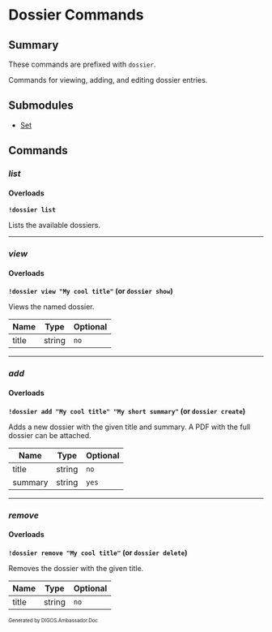 ﻿Dossier Commands
================
## Summary
These commands are prefixed with `dossier`. 

Commands for viewing, adding, and editing dossier entries.

## Submodules
* [Set](dossier_set.md)

## Commands
### *list*
#### Overloads
**`!dossier list`**

Lists the available dossiers.

---

### *view*
#### Overloads
**`!dossier view "My cool title"` (or `dossier show`)**

Views the named dossier.

| Name | Type | Optional |
| --- | --- | --- |
| title | string | `no` |

---

### *add*
#### Overloads
**`!dossier add "My cool title" "My short summary"` (or `dossier create`)**

Adds a new dossier with the given title and summary. A PDF with the full dossier can be attached.

| Name | Type | Optional |
| --- | --- | --- |
| title | string | `no` |
| summary | string | `yes` |

---

### *remove*
#### Overloads
**`!dossier remove "My cool title"` (or `dossier delete`)**

Removes the dossier with the given title.

| Name | Type | Optional |
| --- | --- | --- |
| title | string | `no` |

<sub><sup>Generated by DIGOS.Ambassador.Doc</sup></sub>